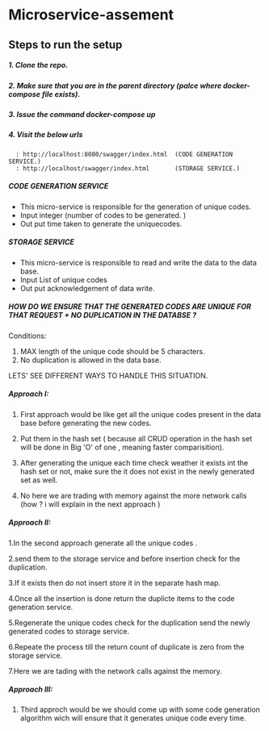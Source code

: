 # Microservice-assement

## Steps to run the setup

##### 1. Clone the repo.
##### 2. Make sure that you are in the parent directory (palce where docker-compose file exists).
##### 3. Issue the command docker-compose up
##### 4. Visit the below urls
      : http://localhost:8080/swagger/index.html  (CODE GENERATION SERVICE.)
      : http://localhost/swagger/index.html       (STORAGE SERVICE.)  




##### CODE GENERATION SERVICE

  - This  micro-service is responsible  for the generation of unique codes.
  - Input integer (number of codes to be generated. )
  - Out put time taken to generate the uniquecodes.



##### STORAGE SERVICE

  - This  micro-service is responsible to read and write the data to the data base.
  - Input List of unique codes
  - Out put acknowledgement of data write.


##### HOW DO WE ENSURE THAT THE GENERATED CODES ARE UNIQUE FOR THAT REQUEST + NO DUPLICATION IN THE DATABSE ?

Conditions:
  1. MAX length of the unique code should be 5 characters.
  2. No duplication is allowed in the data base.
  
  LETS' SEE DIFFERENT WAYS TO HANDLE THIS SITUATION.
  
 ##### Approach I:   
  
  1. First approach would be like get all the unique codes present in the data base before generating the new codes. 
  
  2. Put them in the hash set ( because all CRUD operation in the hash set will be done in Big 'O' of one , meaning faster comparisition).
  
  3. After generating the unique each time check weather it exists int the hash set or not, make sure the it does not exist in the newly generated set as well.
  
  4. No here we are trading with memory against the more network calls (how ? i will explain in the next approach )
  
  ##### Approach II:
   
   1.In the second approach generate all the unique codes .
   
   2.send them to the storage service and before insertion check for the duplication.
   
   3.If it exists then do not insert store it in the separate hash map.
   
   4.Once all the insertion is done return the duplicte items to the code generation service.
   
   5.Regenerate the unique codes check for the duplication send the newly generated codes to storage service.
   
   6.Repeate the process till the return count of duplicate is zero from the storage service.
   
   7.Here we are tading with the network calls against the memory.
  
  ##### Approach III:
  
  1. Third approch would be we should come up with some code generation algorithm wich will ensure that it generates
      unique code every time.
      
  
     
   
   
   
   
   



